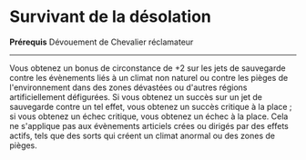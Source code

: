 # Survivant de la désolation

<p><span><strong>Prérequis</strong> Dévouement de Chevalier réclamateur<br></span></p>
<hr>
<p>Vous obtenez un bonus de circonstance de +2 sur les jets de sauvegarde contre les évènements liés à un climat non naturel ou contre les pièges de l'environnement dans des zones dévastées ou d'autres régions artificiellement défigurées. Si vous obtenez un succès sur un jet de sauvegarde contre un tel effet, vous obtenez un succès critique à la place ; si vous obtenez un échec critique, vous obtenez un échec à la place. Cela ne s'applique pas aux évènements articiels crées ou dirigés par des effets actifs, tels que des sorts qui créent un climat anormal ou des zones de pièges.&nbsp;</p>